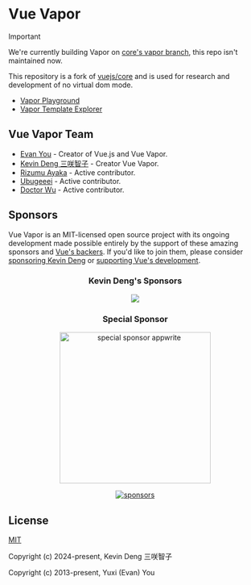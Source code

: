 # Vue Vapor

> [!IMPORTANT]
> We're currently building Vapor on [core's vapor branch](https://github.com/vuejs/core/tree/vapor), this repo isn't maintained now.


This repository is a fork of [vuejs/core](https://github.com/vuejs/core) and is used for research and development of no virtual dom mode.

- [Vapor Playground](https://vapor-repl.netlify.app/)
- [Vapor Template Explorer](https://vapor-template-explorer.netlify.app/)

## Vue Vapor Team

- [Evan You](https://github.com/yyx990803) - Creator of Vue.js and Vue Vapor.
- [Kevin Deng 三咲智子](https://github.com/sxzz) - Creator Vue Vapor.
- [Rizumu Ayaka](https://github.com/LittleSound) - Active contributor.
- [Ubugeeei](https://github.com/Ubugeeei) - Active contributor.
- [Doctor Wu](https://github.com/doctor-wu) - Active contributor.

## Sponsors

Vue Vapor is an MIT-licensed open source project with its ongoing development made possible entirely by the support of these amazing sponsors and [Vue's backers](https://github.com/vuejs/core/blob/main/BACKERS.md). If you'd like to join them, please consider [sponsoring Kevin Deng](https://github.com/sponsors/sxzz) or [supporting Vue's development](https://vuejs.org/sponsor).

<p align="center">
  <h3 align="center">Kevin Deng's Sponsors</h3>
</p>

<p align="center">
  <a href="https://cdn.jsdelivr.net/gh/sxzz/sponsors/sponsors.svg">
    <img src='https://cdn.jsdelivr.net/gh/sxzz/sponsors/sponsors.svg'/>
  </a>
</p>

<p align="center">
  <h3 align="center">Special Sponsor</h3>
</p>

<p align="center">
  <a target="_blank" href="https://github.com/appwrite/appwrite">
  <img alt="special sponsor appwrite" src="https://sponsors.vuejs.org/images/appwrite.svg" width="300">
  </a>
</p>

<p align="center">
  <a target="_blank" href="https://vuejs.org/sponsor/#current-sponsors">
    <img alt="sponsors" src="https://sponsors.vuejs.org/sponsors.svg?v3">
  </a>
</p>

## License

[MIT](https://opensource.org/licenses/MIT)

Copyright (c) 2024-present, Kevin Deng 三咲智子

Copyright (c) 2013-present, Yuxi (Evan) You
